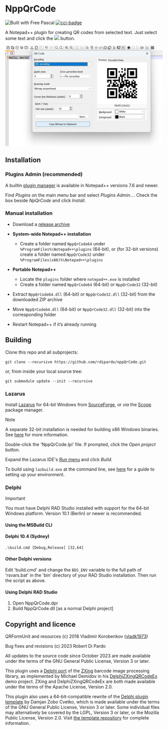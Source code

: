 # NppQrCode

![Built with Free Pascal][fpc]  [![cci-badge][]][cci-status]

A Notepad++ plugin for creating QR codes from selected text.
Just select some text and click the <img src="https://raw.githubusercontent.com/rdipardo/NppQrCode/master/img/qr.jpg"> button.

<div align="center">
	<a href="https://github.com/rdipardo/NppQrCode">
		<img src="https://raw.githubusercontent.com/rdipardo/NppQrCode/master/img/hello.jpg">
	</a>
</div>

## Installation

### Plugins Admin (recommended)

A builtin [plugin manager] is available in Notepad++ versions 7.6 and newer.

Find *Plugins* on the main menu bar and select *Plugins Admin...*.
Check the box beside *NpQrCode* and click *Install*.

### Manual installation

- Download a [release archive]

- __System-wide Notepad++ installation__

  + Create a folder named `NppQrCode64` under `%ProgramFiles%\Notepad++\plugins` (64-bit),
    or (for 32-bit versions) create a folder named `NppQrCode32` under `%ProgramFiles(x86)%\Notepad++\plugins`

- __Portable Notepad++__

  + Locate the `plugins` folder where `notepad++.exe` is installed
  + Create a folder named `NppQrCode64` (64-bit) or `NppQrCode32` (32-bit)

- Extract `NppQrCode64.dll` (64-bit) or `NppQrCode32.dll` (32-bit) from the downloaded ZIP archive

- Move `NppQrCode64.dll` (64-bit) or `NppQrCode32.dll` (32-bit) into the corresponding folder

- Restart Notepad++ if it’s already running

## Building

Clone this repo and all subprojects:

    git clone --recursive https://github.com/rdipardo/nppQrCode.git

or, from inside your local source tree:

    git submodule update --init --recursive

### Lazarus

Install [Lazarus](https://www.lazarus-ide.org) for 64-bit Windows from [SourceForge](https://sourceforge.net/projects/lazarus/files),
or *via* the [Scoop](https://scoop.sh/#/apps?q=lazarus) package manager.

> [!Note]
> A separate 32-bit installation is needed for building x86 Windows binaries. See [here][3] for more information.

Double-click the 'NppQrCode.lpi' file. If prompted, click the *Open project* button.

Expand the Lazarus IDE's [*Run* menu](https://wiki.lazarus.freepascal.org/Main_menu#Run) and click *Build*.

To build using `lazbuild.exe` at the command line, see [here][4] for a guide to setting up your environment.

### Delphi

> [!Important]
> You must have Delphi RAD Studio installed with support for the 64-bit Windows platform. Version 10.1 (Berlin) or newer is recommended.

#### Using the MSBuild CLI

#### Delphi 10.4 (Sydney)

    .\build.cmd [Debug,Release] [32,64]

#### Other Delphi versions

Edit 'build.cmd' and change the `BDS_ENV` variable to the full path of 'rsvars.bat' in the 'bin' directory of your RAD Studio installation.
Then run the script as above.

#### Using Delphi RAD Studio

<ol>
<li>Open NppQrCode.dpr</li>
<li>Build NppQrCode.dll [as a normal Delphi project]</li>
</ol>


## Copyright and licence

QRFormUnit and resources (c) 2018 Vladimir Korobenkov ([vladk1973](https://github.com/vladk1973))

Bug fixes and revisions (c) 2023 Robert Di Pardo

All updates to the source code since October 2023 are made available under the terms of the GNU General Public License, Version 3 or later.

This plugin uses a [Delphi port][0] of the [ZXing] barcode image processing library, as implemented by Michael Demidov in his [DelphiZXingQRCodeEx] demo project.
ZXing and DelphiZXingQRCodeEx are both made available under the terms of the Apache License, Version 2.0.

This plugin also uses a 64-bit-compatible rewrite of the [Delphi plugin template][2] by Damjan Zobo Cvetko, which is made available under the terms of
the GNU General Public License, Version 3 or later. Some individual files may alternatively be covered by the LGPL, Version 3 or later, or the Mozilla
Public License, Version 2.0. Visit [the template repository][1] for complete information.

[0]: https://github.com/foxitsoftware/DelphiZXingQRCode
[1]: https://bitbucket.org/rdipardo/DelphiPluginTemplate
[2]: https://sourceforge.net/projects/npp-plugins/files/DelphiPluginTemplate
[3]: https://bitbucket.org/rdipardo/delphiplugintemplate/wiki/Home#markdown-header-installing-lazarus
[4]: https://bitbucket.org/rdipardo/delphiplugintemplate/wiki/Home#markdown-header-at-the-command-line
[release archive]: https://github.com/rdipardo/nppQrCode/releases
[plugin manager]: https://npp-user-manual.org/docs/plugins/#install-using-plugins-admin
[DelphiZXingQRCodeEx]: https://github.com/MichaelDemidov/DelphiZXingQRCodeEx
[ZXing]: https://github.com/zxing
[cci-status]: https://circleci.com/gh/rdipardo/nppQrCode
[cci-badge]: https://circleci.com/gh/rdipardo/nppQrCode.svg?style=svg
[fpc]: https://img.shields.io/github/languages/top/rdipardo/nppQRCode?style=flat-square&color=lightblue&label=Free%20Pascal&logo=lazarus
